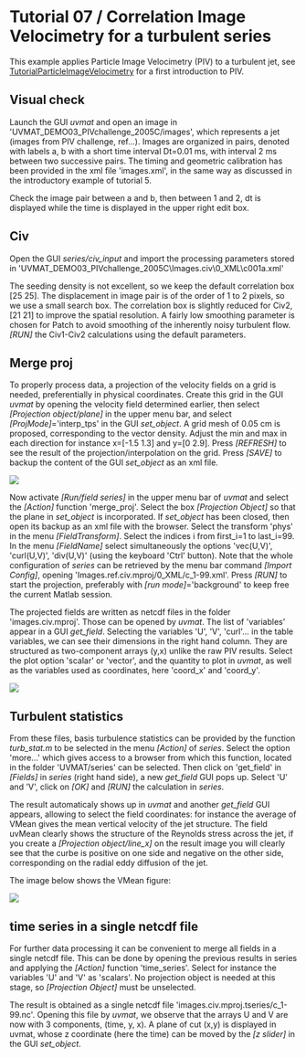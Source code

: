 # Tutorial 07 / Correlation Image Velocimetry for a turbulent series

This example applies Particle Image Velocimetry (PIV) to a turbulent jet, see [TutorialParticleImageVelocimetry](https://servforge.legi.grenoble-inp.fr/projects/soft-uvmat/wiki/Tutorial/ParticleImageVelocimetry#TutorialParticleImageVelocimetry:) for a first introduction to PIV.


## Visual check

Launch the GUI *uvmat* and open an image in 'UVMAT_DEMO03_PIVchallenge_2005C/images', which represents a jet (images from PIV challenge, ref...).
Images are organized in pairs, denoted with labels a, b with a short time interval Dt=0.01 ms, with interval 2 ms between two successive pairs.
The timing and geometric calibration has been provided in the xml file 'images.xml', in the same way as discussed in the introductory example of tutorial 5.

Check the image pair between a and b, then between 1 and 2, dt is displayed while the time is displayed in the upper right edit box.


## Civ

Open the GUI *series/civ_input*  and import the processing parameters stored in 'UVMAT_DEMO03_PIVchallenge_2005C\Images.civ\0_XML\c001a.xml'

The seeding density is not excellent, so we keep the default correlation box [25 25].
The displacement in image pair is of the order of 1 to 2 pixels, so we use a small search box.
The correlation box is slightly reduced for Civ2, [21 21] to improve the spatial resolution.
A fairly low smoothing parameter is chosen for Patch to avoid smoothing of the inherently noisy turbulent flow.
*[RUN]* the Civ1-Civ2 calculations using the default parameters.


## Merge proj

To properly process data, a projection of the velocity fields on a grid is needed, preferentially in physical coordinates.
Create this grid in the GUI *uvmat* by opening the velocity field determined earlier, then select *[Projection object/plane]* in the upper menu bar, and select *[ProjMode]*='interp_tps' in the GUI *set_object*.
A grid mesh of 0.05 cm is proposed, corresponding to the vector density.
Adjust the min and max in each direction for instance x=[-1.5 1.3] and y=[0 2.9].
Press *[REFRESH]* to see the result of the projection/interpolation on the grid.
Press *[SAVE]* to backup the content of the GUI *set_object* as an xml file.

![](07-civ-on-grid.png)

Now activate *[Run/field series]* in the upper menu bar of *uvmat* and select the *[Action]* function 'merge_proj'.
Select the box *[Projection Object]* so that the plane in *set_object* is incorporated.
If *set_object* has been closed, then open its backup as an xml file with the browser.
Select the transform 'phys' in the menu *[FieldTransform]*.
Select the indices i from first_i=1 to last_i=99.
In the menu *[FieldName]* select simultaneously the options 'vec(U,V)', 'curl(U,V)', 'div(U,V)' (using the keyboard 'Ctrl' button).
Note that the whole configuration of *series* can be retrieved by the menu bar command *[Import Config]*, opening 'Images.ref.civ.mproj/0_XML/c_1-99.xml'.
Press *[RUN]* to start the projection, preferably with *[run mode]*='background' to keep free the current Matlab session.

The projected fields are written as netcdf files in the folder 'images.civ.mproj'.
Those can be opened by *uvmat*.
The list of 'variables' appear in a GUI *get_field*.
Selecting the variables 'U', 'V', 'curl'... in the table variables, we can see their dimensions in the right hand column.
They are structured as two-component arrays (y,x) unlike the raw PIV results.
Select the plot option 'scalar' or 'vector', and the quantity to plot in *uvmat*, as well as the variables used as coordinates, here 'coord_x' and 'coord_y'.

![](07-merge-proj.png)


## Turbulent  statistics

From these files, basis turbulence statistics can be provided by the function _turb_stat.m_ to be selected in the menu *[Action]* of *series*.
Select the option 'more...' which gives access to a browser from which this function, located in the folder 'UVMAT/series' can be selected.
Then click on 'get_field' in *[Fields]* in *series* (right hand side), a new *get_field* GUI pops up.
Select 'U' and 'V', click on *[OK]* and *[RUN]* the calculation in *series*.

The result automaticaly shows up in *uvmat* and another *get_field* GUI appears, allowing to select the field coordinates: for instance the average of VMean gives the mean vertical velocity of the jet structure.
The field uvMean clearly shows the structure of the Reynolds stress across the jet, if you create a *[Projection object/line_x]* on the result image you will clearly see that the curbe is positive on one side and negative on the other side, corresponding on the radial eddy diffusion of the jet.

The image below shows the VMean figure:

![](07-turbo-stat.png)


## time series in a single netcdf file

For further data processing it can be convenient to merge all fields in a single netcdf file.
This can be done by opening the previous results in series and applying the *[Action]* function 'time_series'.
Select for instance the variables 'U' and 'V' as 'scalars'.
No projection object is needed at this stage, so *[Projection Object]* must be unselected.

The result is obtained as a single netcdf file 'images.civ.mproj.tseries/c_1-99.nc'.
Opening this file by *uvmat*, we observe that the arrays U and V are now with 3 components, (time, y, x).
A plane of cut (x,y) is displayed in uvmat, whose z coordinate (here the time) can be moved by the *[z slider]* in the GUI *set_object*.
